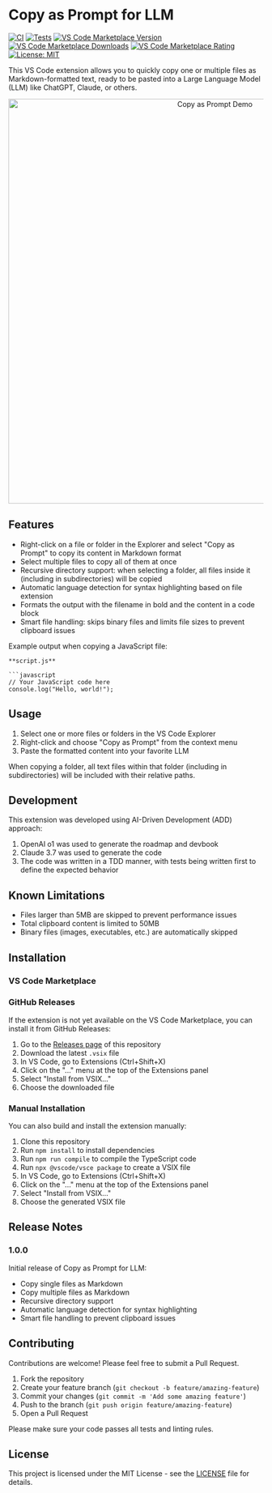 # Copy as Prompt for LLM

[![CI](https://github.com/iNem0o/copyforllm/actions/workflows/ci.yml/badge.svg)](https://github.com/iNem0o/copyforllm/actions/workflows/ci.yml)
[![Tests](https://github.com/iNem0o/copyforllm/actions/workflows/tests.yml/badge.svg)](https://github.com/iNem0o/copyforllm/actions/workflows/tests.yml)
[![VS Code Marketplace Version](https://img.shields.io/visual-studio-marketplace/v/iNem0o.copyforllm)](https://marketplace.visualstudio.com/items?itemName=iNem0o.copyforllm)
[![VS Code Marketplace Downloads](https://img.shields.io/visual-studio-marketplace/d/iNem0o.copyforllm)](https://marketplace.visualstudio.com/items?itemName=iNem0o.copyforllm)
[![VS Code Marketplace Rating](https://img.shields.io/visual-studio-marketplace/r/iNem0o.copyforllm)](https://marketplace.visualstudio.com/items?itemName=iNem0o.copyforllm&ssr=false#review-details)
[![License: MIT](https://img.shields.io/badge/License-MIT-yellow.svg)](https://opensource.org/licenses/MIT)

This VS Code extension allows you to quickly copy one or multiple files as Markdown-formatted text, ready to be pasted into a Large Language Model (LLM) like ChatGPT, Claude, or others.

<p align="center">
  <img src="images/demo.gif" alt="Copy as Prompt Demo" width="800">
</p>

## Features

- Right-click on a file or folder in the Explorer and select "Copy as Prompt" to copy its content in Markdown format
- Select multiple files to copy all of them at once
- Recursive directory support: when selecting a folder, all files inside it (including in subdirectories) will be copied
- Automatic language detection for syntax highlighting based on file extension
- Formats the output with the filename in bold and the content in a code block
- Smart file handling: skips binary files and limits file sizes to prevent clipboard issues

Example output when copying a JavaScript file:

```
**script.js**

```javascript
// Your JavaScript code here
console.log("Hello, world!");
```

## Usage

1. Select one or more files or folders in the VS Code Explorer
2. Right-click and choose "Copy as Prompt" from the context menu
3. Paste the formatted content into your favorite LLM

When copying a folder, all text files within that folder (including in subdirectories) will be included with their relative paths.


## Development

This extension was developed using AI-Driven Development (ADD) approach:
1. OpenAI o1 was used to generate the roadmap and devbook
2. Claude 3.7 was used to generate the code
3. The code was written in a TDD manner, with tests being written first to define the expected behavior



## Known Limitations

- Files larger than 5MB are skipped to prevent performance issues
- Total clipboard content is limited to 50MB
- Binary files (images, executables, etc.) are automatically skipped

## Installation

### VS Code Marketplace


### GitHub Releases

If the extension is not yet available on the VS Code Marketplace, you can install it from GitHub Releases:

1. Go to the [Releases page](https://github.com/iNem0o/copyforllm/releases) of this repository
2. Download the latest `.vsix` file
3. In VS Code, go to Extensions (Ctrl+Shift+X)
4. Click on the "..." menu at the top of the Extensions panel
5. Select "Install from VSIX..."
6. Choose the downloaded file

### Manual Installation

You can also build and install the extension manually:

1. Clone this repository
2. Run `npm install` to install dependencies
3. Run `npm run compile` to compile the TypeScript code
4. Run `npx @vscode/vsce package` to create a VSIX file
5. In VS Code, go to Extensions (Ctrl+Shift+X)
6. Click on the "..." menu at the top of the Extensions panel
7. Select "Install from VSIX..."
8. Choose the generated VSIX file

## Release Notes

### 1.0.0

Initial release of Copy as Prompt for LLM:
- Copy single files as Markdown
- Copy multiple files as Markdown
- Recursive directory support
- Automatic language detection for syntax highlighting
- Smart file handling to prevent clipboard issues

## Contributing

Contributions are welcome! Please feel free to submit a Pull Request.

1. Fork the repository
2. Create your feature branch (`git checkout -b feature/amazing-feature`)
3. Commit your changes (`git commit -m 'Add some amazing feature'`)
4. Push to the branch (`git push origin feature/amazing-feature`)
5. Open a Pull Request

Please make sure your code passes all tests and linting rules.

## License

This project is licensed under the MIT License - see the [LICENSE](LICENSE) file for details.